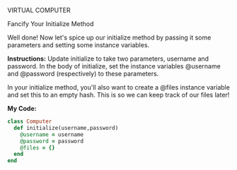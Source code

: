 VIRTUAL COMPUTER

Fancify Your Initialize Method

Well done! Now let's spice up our initialize method by passing it some parameters and setting some instance variables.

**Instructions:**
Update initialize to take two parameters, username and password. In the body of initialize, set the instance variables @username and @password (respectively) to these parameters.

In your initialize method, you'll also want to create a @files instance variable and set this to an empty hash. This is so we can keep track of our files later!

**My Code:**
```ruby
class Computer
  def initialize(username,password)
    @username = username
    @password = password
    @files = {}
  end
end

```
